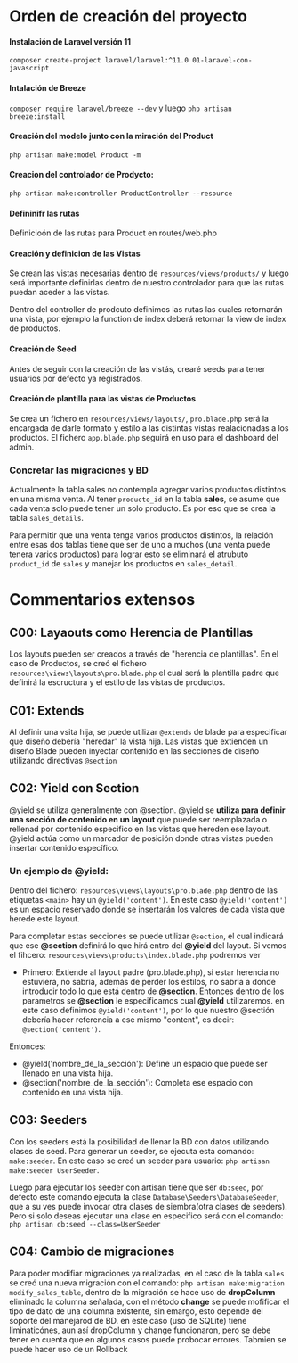# Orden de creación del proyecto

#### Instalación de Laravel versión 11
`composer create-project laravel/laravel:^11.0 01-laravel-con-javascript`

#### Intalación de Breeze
`composer require laravel/breeze --dev` y luego `php artisan breeze:install`


#### Creación del modelo junto con la miración del Product
`php artisan make:model Product -m`


#### Creacion del controlador de Prodycto:
`php artisan make:controller ProductController --resource`

#### Defininifr las rutas
Definicioón de las rutas para Product en routes/web.php

#### Creación y definicion de las Vistas
Se crean las vistas necesarias dentro de `resources/views/products/` y luego será importante definirlas dentro de nuestro controlador para que las rutas puedan aceder a las vistas.

Dentro del controller de prodcuto definimos las rutas las cuales retornarán una vista, por ejemplo la function de index deberá retornar la view de index de productos.

#### Creación de Seed
Antes de seguir con la creación de las vistás, crearé seeds para tener usuarios por defecto ya registrados.

#### Creación de plantilla para las vistas de Productos
Se crea un fichero en `resources/views/layouts/`, `pro.blade.php` será la encargada de darle formato y estilo a las distintas vistas realacionadas a los productos. El fichero `app.blade.php` seguirá en uso para el dashboard del admin.

### Concretar las migraciones y BD
Actualmente la tabla sales no contempla agregar varios productos distintos en una misma venta. Al tener `producto_id` en la tabla **sales**, se asume que cada venta solo puede tener un solo producto. Es por eso que se crea la tabla `sales_details`.

Para permitir que una venta tenga varios productos distintos, la relación entre esas dos tablas tiene que ser de uno a muchos (una venta puede tenera varios productos) para lograr esto se eliminará el atrubuto `product_id` de `sales` y manejar los productos en `sales_detail`.



# Commentarios extensos
## C00: Layaouts como Herencia de Plantillas
Los layouts pueden ser creados a través de "herencia de plantillas". En el caso de Productos, se creó el fichero `resources\views\layouts\pro.blade.php` el cual será la plantilla padre que definirá la escructura y el estilo de las vistas de productos.

## C01: Extends
Al definir una vsita hija, se puede utilizar `@extends` de blade para especificar que diseño debería "heredar" la vista hija. Las vistas que extienden un diseño Blade pueden inyectar contenido en las secciones de diseño utilizando directivas `@section`

## C02: Yield con Section
@yield se utiliza generalmente con @section. @yield se **utiliza para definir una sección de contenido en un layout** que puede ser reemplazada o rellenad por contenido especifico en las vistas que hereden ese layout. @yield actúa como un marcador de posición donde otras vistas pueden insertar contenido específico.

### Un ejemplo de @yield:
Dentro del fichero: `resources\views\layouts\pro.blade.php` dentro de las etiquetas `<main>` hay un `@yield('content')`. En este caso `@yield('content')` es un espacio reservado donde se insertarán los valores de cada vista que herede este layout.

Para completar estas secciones se puede utilizar `@section`, el cual indicará que ese **@section** definirá lo que hirá entro del **@yield** del layout.
Si vemos el fihcero: `resources\views\products\index.blade.php` podremos ver
- Primero: Extiende al layout padre (pro.blade.php), si estar herencia no estuviera, no sabría, además de perder los estilos, no sabría a donde introducir todo lo que está dentro de **@section**. 
Entonces dentro de los parametros se **@section** le especificamos cual **@yield** utilizaremos. en este caso definimos `@yield('content')`, por lo que nuestro @sectión debería hacer referencia a ese mismo "content", es decir: `@section('content')`.

Entonces:
- @yield('nombre_de_la_sección'): Define un espacio que puede ser llenado en una vista hija.
- @section('nombre_de_la_sección'): Completa ese espacio con contenido en una vista hija.

## C03: Seeders
Con los seeders está la posibilidad de llenar la BD con datos utilizando clases de seed. Para generar un seeder, se ejecuta esta comando: `make:seeder`. En este caso se creó un seeder para usuario:
`php artisan make:seeder UserSeeder`.

Luego para ejecutar los seeder con artisan tiene que ser `db:seed`, por defecto este comando ejecuta la clase `Database\Seeders\DatabaseSeeder`, que a su ves puede invocar otra clases de siembra(otra clases de seeders). Pero si solo deseas ejecutar una clase en especifico será con el comando: `php artisan db:seed --class=UserSeeder`

## C04: Cambio de migraciones
Para poder modifiar migraciones ya realizadas, en el caso de la tabla `sales` se creó una nueva migración con el comando: `php artisan make:migration modify_sales_table`, dentro de la migración se hace uso de **dropColumn** eliminado la columna señalada, con el método **change** se puede mofificar el tipo de dato de una columna existente, sin emargo, esto depende del soporte del manejarod de BD. en este caso (uso de SQLite) tiene liminaticónes, aun así dropColumn y change funcionaron, pero se debe tener en cuenta que en algunos casos puede probocar errores. Tabmien se puede hacer uso de un Rollback

